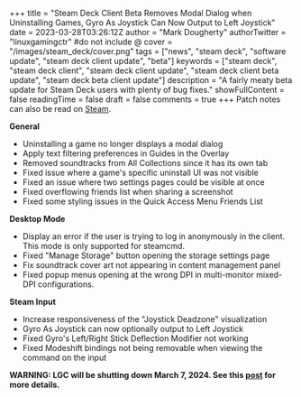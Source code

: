 +++
title = "Steam Deck Client Beta Removes Modal Dialog when Uninstalling Games, Gyro As Joystick Can Now Output to Left Joystick"
date = 2023-03-28T03:26:12Z
author = "Mark Dougherty"
authorTwitter = "linuxgamingctr" #do not include @
cover = "/images/steam_deck/cover.png"
tags = ["news", "steam deck", "software update", "steam deck client update", "beta"]
keywords = ["steam deck", "steam deck client", "steam deck client update", "steam deck client beta update", "steam deck beta client update"]
description = "A fairly meaty beta update for Steam Deck users with plenty of bug fixes."
showFullContent = false
readingTime = false
draft = false
comments = true
+++
Patch notes can also be read on [Steam](https://store.steampowered.com/news/app/1675200/view/3690176974014907329).

**General**
- Uninstalling a game no longer displays a modal dialog
- Apply text filtering preferences in Guides in the Overlay
- Removed soundtracks from All Collections since it has its own tab
- Fixed issue where a game's specific uninstall UI was not visible
- Fixed an issue where two settings pages could be visible at once
- Fixed overflowing friends list when sharing a screenshot
- Fixed some styling issues in the Quick Access Menu Friends List

**Desktop Mode**
- Display an error if the user is trying to log in anonymously in the client. This mode is only supported for steamcmd.
- Fixed "Manage Storage" button opening the storage settings page
- Fix soundtrack cover art not appearing in content management panel
- Fixed popup menus opening at the wrong DPI in multi-monitor mixed-DPI configurations.

**Steam Input**
- Increase responsiveness of the "Joystick Deadzone" visualization
- Gyro As Joystick can now optionally output to Left Joystick
- Fixed Gyro's Left/Right Stick Deflection Modifier not working
- Fixed Modeshift bindings not being removable when viewing the command on the input

**WARNING: LGC will be shutting down March 7, 2024. See this [post](https://linuxgamingcentral.com/posts/the-end-of-lgc/) for more details.**
